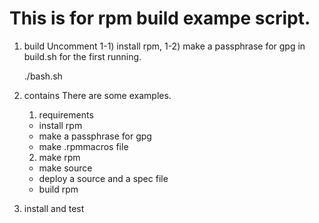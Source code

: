 This is for rpm build exampe script.
=====================================

1. build
	Uncomment 1-1) install rpm, 1-2) make a passphrase for gpg in build.sh for the first running.

	./bash.sh

2. contains
	There are some examples.
	
	1) requirements
	- install rpm
	- make a passphrase for gpg
	- make .rpmmacros file

	2) make rpm
	- make source
	- deploy a source and a spec file
	- build rpm

3. install and test





